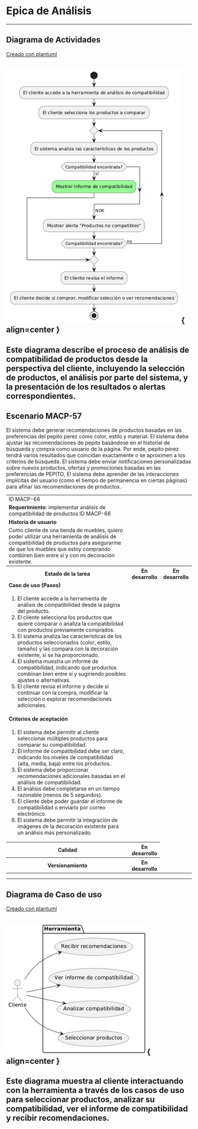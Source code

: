 # Epica de Análisis

------
## Diagrama de Actividades
[Creado con plantuml](https://plantuml.com/es/)

![Image title](./assets/DIAGRAMADEACTIVIDADES/MACP-66.png){ align=center }
---
Este diagrama describe el proceso de análisis de compatibilidad de productos desde la perspectiva del cliente, incluyendo la selección de productos, el análisis por parte del sistema, y la presentación de los resultados o alertas correspondientes.
---

###
###

## Escenario MACP-57
El sistema debe generar recomendaciones de productos basadas en las preferencias del pepito perez como color, estilo y material. El sistema debe ajustar las recomendaciones de pepito  basándose en el historial de búsqueda y compra como usuario de la página. Por ende, pepito pérez tendrá varios resultados que coincidan exactamente o se aproximen a los criterios de búsqueda.  El sistema debe enviar notificaciones personalizadas sobre nuevos productos, ofertas y promociones basadas en las preferencias de PEPITO, El sistema debe aprender de las interacciones implícitas del usuario (como el tiempo de permanencia en ciertas páginas) para afinar las recomendaciones de productos.

<table id="customers">
  <tr class="idtext principal">
    <td>ID MACP-66</td>
  </tr>
  <tr class="single text">
    <td><strong>Requerimiento</strong>: implementar análisis de compatibilidad de productos ID MACP-66</td>
  </tr>
  <tr class="single gray">
    <td><strong>Historia de usuario</strong></td>
  </tr>
  <tr class="single text">
    <td>Como cliente de una tienda de muebles, quiero poder utilizar una herramienta de análisis de compatibilidad de productos para asegurarme de que los muebles que estoy comprando combinen bien entre sí y con mi decoración existente.</td>
  </tr>
  <tr class="duo">
    <th class="gray"><strong>Estado de la tarea</strong></th>
    <th>En desarrollo</th>
    <th>En desarrollo</th>
  </tr>
  <tr class="single gray">
    <td><strong>Caso de uso (Pasos)</strong></td>
  </tr>
  <tr class="single text">
    <td>
        <ol>
            <li>El cliente accede a la herramienta de análisis de compatibilidad desde la página del producto.</li>
            <li>El cliente selecciona los productos que quiere comparar o analiza la compatibilidad con productos previamente comprados.</li>
            <li>El sistema analiza las características de los productos seleccionados (color, estilo, tamaño) y las compara con la decoración existente, si se ha proporcionado.</li>
            <li>El sistema muestra un informe de compatibilidad, indicando qué productos combinan bien entre sí y sugiriendo posibles ajustes o alternativas.</li>
            <li>El cliente revisa el informe y decide si continuar con la compra, modificar la selección o explorar recomendaciones adicionales.</li>      
        </ol>
    </td>
  </tr>
  <tr class="single gray">
    <td><strong>Criterios de aceptación</strong></td>
  </tr>
  <tr class="single text">
    <td>
        <ol>
            <li>El sistema debe permitir al cliente seleccionar múltiples productos para comparar su compatibilidad.</li>
            <li>El informe de compatibilidad debe ser claro, indicando los niveles de compatibilidad (alta, media, baja) entre los productos.</li>
            <li>El sistema debe proporcionar recomendaciones adicionales basadas en el análisis de compatibilidad.</li>
            <li>El análisis debe completarse en un tiempo razonable (menos de 5 segundos).</li>
            <li>El cliente debe poder guardar el informe de compatibilidad o enviarlo por correo electrónico.</li>
            <li>El sistema debe permitir la integración de imágenes de la decoración existente para un análisis más personalizado.</li>                          
        </ol>
    </td>
  </tr>
 <tr class="duo">
    <th class="gray"><strong>Calidad</strong></th>
    <th>En desarrollo</th>
  </tr>
  <tr class="duo">
    <th class="gray"><strong>Versionamiento</strong></th>
    <th>En desarrollo</th>
  </tr>
</table>



---
## Diagrama de Caso de uso
[Creado con plantuml](https://plantuml.com/es/)

![Image title](./assets/DIAGRADEUSOS/MACP-66.png){ align=center }
---
Este diagrama muestra al cliente interactuando con la herramienta a través de los casos de uso para seleccionar productos, analizar su compatibilidad, ver el informe de compatibilidad y recibir recomendaciones.
---
